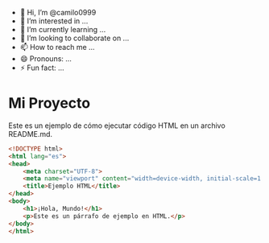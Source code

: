 - 👋 Hi, I’m @camilo0999
- 👀 I’m interested in ...
- 🌱 I’m currently learning ...
- 💞️ I’m looking to collaborate on ...
- 📫 How to reach me ...
- 😄 Pronouns: ...
- ⚡ Fun fact: ...

<!---
camilo0999/camilo0999 is a ✨ special ✨ repository because its `README.md` (this file) appears on your GitHub profile.
You can click the Preview link to take a look at your changes.
--->

# Mi Proyecto

Este es un ejemplo de cómo ejecutar código HTML en un archivo README.md.

```html
<!DOCTYPE html>
<html lang="es">
<head>
    <meta charset="UTF-8">
    <meta name="viewport" content="width=device-width, initial-scale=1.0">
    <title>Ejemplo HTML</title>
</head>
<body>
    <h1>¡Hola, Mundo!</h1>
    <p>Este es un párrafo de ejemplo en HTML.</p>
</body>
</html>


